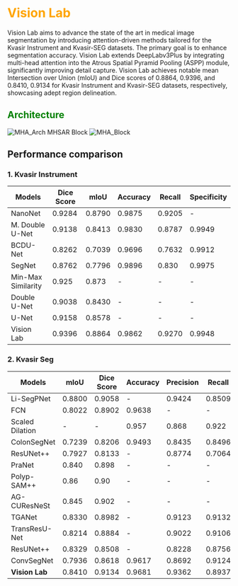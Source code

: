 <h1 style="color: Orange;">Vision Lab</h1>

Vision Lab aims to advance the state of the art in medical image segmentation by introducing attention-driven methods tailored for the Kvasir Instrument and Kvasir-SEG datasets. The primary goal is to enhance segmentation accuracy. Vision Lab extends DeepLabv3Plus by integrating multi-head attention into the Atrous Spatial Pyramid Pooling (ASPP) module, significantly improving detail capture. Vision Lab achieves notable mean Intersection over Union (mIoU) and Dice scores of 0.8864, 0.9396, and 0.8410, 0.9134 for Kvasir Instrument and Kvasir-SEG datasets, respectively, showcasing adept region delineation. 

<h2 style="color: Green;">Architecture</h2>

![MHA_Arch](https://github.com/Bhavjot-Singh03/Vision_Lab/assets/131793243/5feb4af2-bf3a-4f0d-bd4c-f51ea01ad3ca)
MHSAR Block
![MHA_Block](https://github.com/Bhavjot-Singh03/Vision_Lab/assets/131793243/489e1795-9913-42df-bd5a-951ada0339eb)

<h2>Performance comparison</h2>

<h3>1. Kvasir Instrument</h3>

| Models               | Dice Score | mIoU   | Accuracy | Recall | Specificity |
|----------------------|------------|--------|----------|--------|-------------|
| NanoNet              | 0.9284     | 0.8790 | 0.9875   | 0.9205 | -           |
| M. Double U-Net      | 0.9138     | 0.8413 | 0.9830   | 0.8787 | 0.9949      |
| BCDU-Net             | 0.8262     | 0.7039 | 0.9696   | 0.7632 | 0.9912      |
| SegNet               | 0.8762     | 0.7796 | 0.9896   | 0.830  | 0.9975      |
| Min-Max Similarity   | 0.925     | 0.873  | -        | -      | -           |
| Double U-Net         | 0.9038     | 0.8430 | -        | -      | -           |
| U-Net                | 0.9158     | 0.8578 | -        | -      | -           |
| Vision Lab           | 0.9396     | 0.8864 | 0.9862   | 0.9270 | 0.9948      |

<h3>2. Kvasir Seg</h3>

| Models              | mIoU   | Dice Score | Accuracy | Precision | Recall   |
|---------------------|--------|------------|----------|-----------|----------|
| Li-SegPNet          | 0.8800 | 0.9058     | -        | 0.9424    | 0.8509   |
| FCN                 | 0.8022 | 0.8902     | 0.9638   | -         | -        |
| Scaled Dilation     | -      | -          | 0.957    | 0.868     | 0.922    |
| ColonSegNet         | 0.7239 | 0.8206     | 0.9493   | 0.8435    | 0.8496   |
| ResUNet++           | 0.7927 | 0.8133     | -        | 0.8774    | 0.7064   |
| PraNet              | 0.840  | 0.898      | -        | -         | -        |
| Polyp-SAM++         | 0.86   | 0.90       | -        | -         | -        |
| AG-CUResNeSt        | 0.845  | 0.902      | -        | -         | -        |
| TGANet              | 0.8330 | 0.8982     | -        | 0.9123    | 0.9132   |
| TransResU-Net       | 0.8214 | 0.8884     | -        | 0.9022    | 0.9106   |
| ResUNet++           | 0.8329 | 0.8508     | -        | 0.8228    | 0.8756   |
| ConvSegNet          | 0.7936 | 0.8618     | 0.9617   | 0.8692    | 0.9124   |
| **Vision Lab**         | 0.8410 | 0.9134     | 0.9681   | 0.9362    | 0.8937   |


